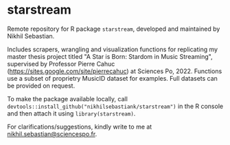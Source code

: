 # starstream
Remote repository for R package `starstream`, developed and maintained by Nikhil Sebastian.

Includes scrapers, wrangling and visualization functions for replicating my master thesis project titled "A Star is Born: Stardom in Music Streaming", supervised by Professor Pierre Cahuc (https://sites.google.com/site/pierrecahuc) at Sciences Po, 2022. Functions use a subset of proprietry MusicID dataset for examples. Full datasets can be provided on request. 

To make the package available locally, call `devtools::install_github("nikhilsebastiank/starstream")` in the R console and then attach it using `library(starstream)`.

For clarifications/suggestions, kindly write to me at nikhil.sebastian@sciencespo.fr.
